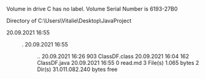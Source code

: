  Volume in drive C has no label.
 Volume Serial Number is 6193-27B0

 Directory of C:\Users\Vitalie\Desktop\JavaProject

20.09.2021  16:55    <DIR>          .
20.09.2021  16:55    <DIR>          ..
20.09.2021  16:26               903 ClassDF.class
20.09.2021  16:04               162 ClassDF.java
20.09.2021  16:55                 0 read.md
               3 File(s)          1.065 bytes
               2 Dir(s)  31.011.082.240 bytes free
